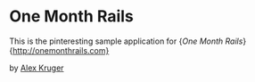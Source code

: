 # One Month Rails

This is the pinteresting sample application for
{*One Month Rails*}{http://onemonthrails.com}

by [Alex Kruger](http://www.google.com)